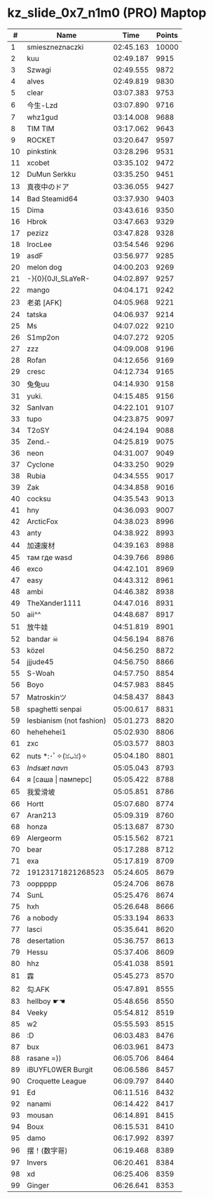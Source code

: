 # kz_slide_0x7_n1m0 (PRO) Maptop

|  # | Name | Time | Points |
|-------------- | -------------- | -------------- | -------------- | 
| 1 | smieszneznaczki | 02:45.163 | 10000 | 
| 2 | kuu | 02:49.187 | 9915 | 
| 3 | Szwagi | 02:49.555 | 9872 | 
| 4 | alves | 02:49.819 | 9830 | 
| 5 | clear | 03:07.383 | 9753 | 
| 6 | 今生-Lzd | 03:07.890 | 9716 | 
| 7 | whz1gud | 03:14.008 | 9688 | 
| 8 | TIM TIM | 03:17.062 | 9643 | 
| 9 | ROCKET | 03:20.647 | 9597 | 
| 10 | pinkstink | 03:28.296 | 9531 | 
| 11 | xcobet | 03:35.102 | 9472 | 
| 12 | DuMun Serkku | 03:35.250 | 9451 | 
| 13 | 真夜中のドア | 03:36.055 | 9427 | 
| 14 | Bad Steamid64 | 03:37.930 | 9403 | 
| 15 | Dima | 03:43.616 | 9350 | 
| 16 | Hbrok | 03:47.663 | 9329 | 
| 17 | pezizz | 03:47.828 | 9328 | 
| 18 | IrocLee | 03:54.546 | 9296 | 
| 19 | asdF | 03:56.977 | 9285 | 
| 20 | melon dog | 04:00.203 | 9269 | 
| 21 | -}{0}{0JI_SLaYeR- | 04:02.897 | 9257 | 
| 22 | mango | 04:04.171 | 9242 | 
| 23 | 老弟 [AFK] | 04:05.968 | 9221 | 
| 24 | tatska | 04:06.937 | 9214 | 
| 25 | Ms | 04:07.022 | 9210 | 
| 26 | S1mp2on | 04:07.272 | 9205 | 
| 27 | zzz | 04:09.008 | 9196 | 
| 28 | Rofan | 04:12.656 | 9169 | 
| 29 | cresc | 04:12.734 | 9165 | 
| 30 | 兔兔uu | 04:14.930 | 9158 | 
| 31 | yuki. | 04:15.485 | 9156 | 
| 32 | SanIvan | 04:22.101 | 9107 | 
| 33 | tupo | 04:23.875 | 9097 | 
| 34 | T2oSY | 04:24.194 | 9088 | 
| 35 | Zend.- | 04:25.819 | 9075 | 
| 36 | neon | 04:31.007 | 9049 | 
| 37 | Cyclone | 04:33.250 | 9029 | 
| 38 | Rubia | 04:34.555 | 9017 | 
| 39 | Zak | 04:34.858 | 9016 | 
| 40 | cocksu | 04:35.543 | 9013 | 
| 41 | hny | 04:36.093 | 9007 | 
| 42 | ArcticFox | 04:38.023 | 8996 | 
| 43 | anty | 04:38.922 | 8993 | 
| 44 | 加速废材 | 04:39.163 | 8988 | 
| 45 | там где wasd | 04:39.766 | 8986 | 
| 46 | exco | 04:42.101 | 8969 | 
| 47 | easy | 04:43.312 | 8961 | 
| 48 | ambi | 04:46.382 | 8938 | 
| 49 | TheXander1111 | 04:47.016 | 8931 | 
| 50 | aii^^ | 04:48.687 | 8917 | 
| 51 | 放牛娃 | 04:51.819 | 8901 | 
| 52 | bandar ☠ | 04:56.194 | 8876 | 
| 53 | közel | 04:56.250 | 8872 | 
| 54 | jjjude45 | 04:56.750 | 8866 | 
| 55 | S-Woah | 04:57.750 | 8854 | 
| 56 | Boyo | 04:57.983 | 8845 | 
| 57 | Matroskinツ | 04:58.437 | 8843 | 
| 58 | spaghetti senpai | 05:00.617 | 8831 | 
| 59 | lesbianism (not fashion) | 05:01.273 | 8820 | 
| 60 | hehehehei1 | 05:02.930 | 8806 | 
| 61 | zxc | 05:03.577 | 8803 | 
| 62 | nuts *:･ﾟ✧(ꈍᴗꈍ)✧ | 05:04.180 | 8801 | 
| 63 | *Indsæt navn* | 05:05.043 | 8793 | 
| 64 | я [саша \| памперс] | 05:05.422 | 8788 | 
| 65 | 我爱滑坡 | 05:05.851 | 8786 | 
| 66 | Hortt | 05:07.680 | 8774 | 
| 67 | Aran213 | 05:09.319 | 8760 | 
| 68 | honza | 05:13.687 | 8730 | 
| 69 | Alergeorm | 05:15.562 | 8721 | 
| 70 | bear | 05:17.288 | 8712 | 
| 71 | exa | 05:17.819 | 8709 | 
| 72 | 19123171821268523 | 05:24.605 | 8679 | 
| 73 | ooppppp | 05:24.706 | 8678 | 
| 74 | SunL | 05:25.476 | 8674 | 
| 75 | hxh | 05:26.648 | 8666 | 
| 76 | a nobody | 05:33.194 | 8633 | 
| 77 | lasci | 05:35.641 | 8620 | 
| 78 | desertation | 05:36.757 | 8613 | 
| 79 | Hessu | 05:37.406 | 8609 | 
| 80 | hhz | 05:41.038 | 8591 | 
| 81 | 霖 | 05:45.273 | 8570 | 
| 82 | 勾.AFK | 05:47.891 | 8555 | 
| 83 | hellboy ☛☚ | 05:48.656 | 8550 | 
| 84 | Veeky | 05:54.812 | 8519 | 
| 85 | w2 | 05:55.593 | 8515 | 
| 86 | :D | 06:03.483 | 8476 | 
| 87 | bux | 06:03.961 | 8473 | 
| 88 | rasane =)) | 06:05.706 | 8464 | 
| 89 | iBUYFL0WER Burgit | 06:06.586 | 8457 | 
| 90 | Croquette League | 06:09.797 | 8440 | 
| 91 | Ed | 06:11.516 | 8432 | 
| 92 | nanami | 06:14.422 | 8417 | 
| 93 | mousan | 06:14.891 | 8415 | 
| 94 | Boux | 06:15.531 | 8410 | 
| 95 | damo | 06:17.992 | 8397 | 
| 96 | 摆！(数字哥) | 06:19.468 | 8389 | 
| 97 | Invers | 06:20.461 | 8384 | 
| 98 | xd | 06:25.406 | 8359 | 
| 99 | Ginger | 06:26.641 | 8353 | 

